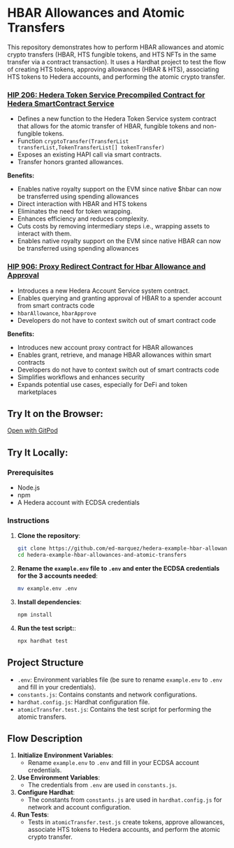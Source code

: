 # HBAR Allowances and Atomic Transfers

This repository demonstrates how to perform HBAR allowances and atomic crypto transfers (HBAR, HTS fungible tokens, and HTS NFTs in the same transfer via a contract transaction). It uses a Hardhat project to test the flow of creating HTS tokens, approving allowances (HBAR & HTS), associating HTS tokens to Hedera accounts, and performing the atomic crypto transfer.

### [HIP 206: Hedera Token Service Precompiled Contract for Hedera SmartContract Service](https://hips.hedera.com/hip/hip-206)

- Defines a new function to the Hedera Token Service system contract that allows for the atomic transfer of HBAR, fungible tokens and non-fungible tokens.
- Function `cryptoTransfer(TransferList transferList,TokenTransferList[] tokenTransfer)`
- Exposes an existing HAPI call via smart contracts.
- Transfer honors granted allowances.

**Benefits:**

- Enables native royalty support on the EVM since native $hbar can now be transferred using spending allowances
- Direct interaction with HBAR and HTS tokens
- Eliminates the need for token wrapping.
- Enhances efficiency and reduces complexity.
- Cuts costs by removing intermediary steps i.e., wrapping assets to interact with them.
- Enables native royalty support on the EVM since native HBAR can now be transferred using spending allowances

### [HIP 906: Proxy Redirect Contract for Hbar Allowance and Approval](https://hips.hedera.com/hip/hip-906)

- Introduces a new Hedera Account Service system contract.
- Enables querying and granting approval of HBAR to a spender account from smart contracts code
- `hbarAllowance`, `hbarApprove`
- Developers do not have to context switch out of smart contract code

**Benefits:**

- Introduces new account proxy contract for HBAR allowances
- Enables grant, retrieve, and manage HBAR allowances within smart contracts
- Developers do not have to context switch out of smart contracts code
- Simplifies workflows and enhances security
- Expands potential use cases, especially for DeFi and token marketplaces

## Try It on the Browser:

[Open with GitPod](https://gitpod.io/?autostart=true#https://github.com/ed-marquez/hedera-example-hbar-allowances-and-atomic-transfers)

## Try It Locally:

### Prerequisites

- Node.js
- npm
- A Hedera account with ECDSA credentials

### Instructions

1. **Clone the repository**:
   ```bash
   git clone https://github.com/ed-marquez/hedera-example-hbar-allowances-and-atomic-transfers.git
   cd hedera-example-hbar-allowances-and-atomic-transfers
   ```
2. **Rename the `example.env` file to `.env` and enter the ECDSA credentials for the 3 accounts needed**:
   ```bash
   mv example.env .env
   ```
3. **Install dependencies**:
   ```bash
   npm install
   ```
4. **Run the test script:**:
   ```bash
   npx hardhat test
   ```

## Project Structure

- `.env`: Environment variables file (be sure to rename `example.env` to `.env` and fill in your credentials).
- `constants.js`: Contains constants and network configurations.
- `hardhat.config.js`: Hardhat configuration file.
- `atomicTransfer.test.js`: Contains the test script for performing the atomic transfers.

## Flow Description

1. **Initialize Environment Variables**:
   - Rename `example.env` to `.env` and fill in your ECDSA account credentials.
2. **Use Environment Variables**:
   - The credentials from `.env` are used in `constants.js`.
3. **Configure Hardhat**:
   - The constants from `constants.js` are used in `hardhat.config.js` for network and account configuration.
4. **Run Tests**:
   - Tests in `atomicTransfer.test.js` create tokens, approve allowances, associate HTS tokens to Hedera accounts, and perform the atomic crypto transfer.
